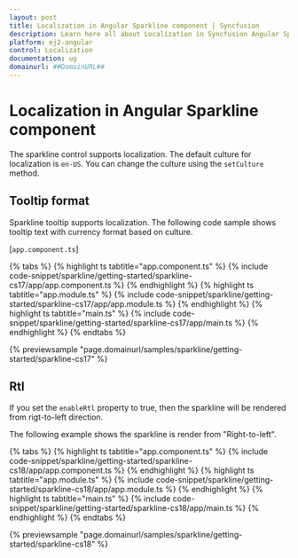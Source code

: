 ```yaml
---
layout: post
title: Localization in Angular Sparkline component | Syncfusion
description: Learn here all about Localization in Syncfusion Angular Sparkline component of Syncfusion Essential JS 2 and more.
platform: ej2-angular
control: Localization 
documentation: ug
domainurl: ##DomainURL##
---
```


# Localization in Angular Sparkline component

The sparkline control supports localization. The default culture for localization is `en-US`. You can change the culture using the `setCulture` method.

<!-- markdownlint-disable MD009 -->

## Tooltip format

Sparkline tooltip supports localization. The following code sample shows tooltip text with currency format based on culture.

[`app.component.ts`]

{% tabs %}
{% highlight ts tabtitle="app.component.ts" %}
{% include code-snippet/sparkline/getting-started/sparkline-cs17/app/app.component.ts %}
{% endhighlight %}
{% highlight ts tabtitle="app.module.ts" %}
{% include code-snippet/sparkline/getting-started/sparkline-cs17/app/app.module.ts %}
{% endhighlight %}
{% highlight ts tabtitle="main.ts" %}
{% include code-snippet/sparkline/getting-started/sparkline-cs17/app/main.ts %}
{% endhighlight %}
{% endtabs %}
  
{% previewsample "page.domainurl/samples/sparkline/getting-started/sparkline-cs17" %}

## Rtl

If you set the `enableRtl` property to true, then the sparkline will be rendered from rigt-to-left direction.

The following example shows the sparkline is render from "Right-to-left".

{% tabs %}
{% highlight ts tabtitle="app.component.ts" %}
{% include code-snippet/sparkline/getting-started/sparkline-cs18/app/app.component.ts %}
{% endhighlight %}
{% highlight ts tabtitle="app.module.ts" %}
{% include code-snippet/sparkline/getting-started/sparkline-cs18/app/app.module.ts %}
{% endhighlight %}
{% highlight ts tabtitle="main.ts" %}
{% include code-snippet/sparkline/getting-started/sparkline-cs18/app/main.ts %}
{% endhighlight %}
{% endtabs %}
  
{% previewsample "page.domainurl/samples/sparkline/getting-started/sparkline-cs18" %}
